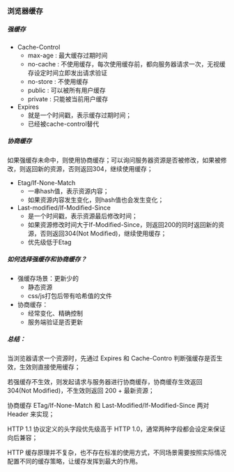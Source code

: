 

### 浏览器缓存

##### 强缓存

- Cache-Control
    - max-age : 最大缓存过期时间
    - no-cache : 不使用缓存，每次使用缓存前，都向服务器请求一次，无视缓存设定时间立即发出请求验证
    - no-store : 不使用缓存
    - public : 可以被所有用户缓存
    - private : 只能被当前用户缓存
- Expires
    - 就是一个时间戳，表示缓存过期时间；
    - 已经被cache-control替代

##### 协商缓存
如果强缓存未命中，则使用协商缓存；可以询问服务器资源是否被修改，如果被修改，则返回新的资源，否则返回304，继续使用缓存；

- Etag/If-None-Match
    - 一串hash值，表示资源内容；
    - 如果资源内容发生变化，则hash值也会发生变化；
- Last-modified/If-Modified-Since
    - 是一个时间戳，表示资源最后修改时间；
    - 如果资源修改时间大于If-Modified-Since，则返回200的同时返回新的资源，否则返回304(Not Modified)，继续使用缓存；
    - 优先级低于Etag

##### 如何选择强缓存和协商缓存？
- 强缓存场景：更新少的
    - 静态资源
    - css/js打包后带有哈希值的文件
- 协商缓存：
    - 经常变化、精确控制
    - 服务端验证是否更新

##### 总结：

当浏览器请求一个资源时，先通过 Expires 和 Cache-Contro 判断强缓存是否生效，生效则直接使用缓存；

若强缓存不生效，则发起请求与服务器进行协商缓存，协商缓存生效返回 304(Not Modified)，不生效则返回 200 + 最新资源；

协商缓存 ETag/If-None-Match 和 Last-Modified/If-Modified-Since 两对 Header 来实现；

HTTP 1.1 协议定义的头字段优先级高于 HTTP 1.0，通常两种字段都会设定来保证向后兼容；

HTTP 缓存原理并不复杂，也不存在标准的使用方式，不同场景需要按照实际情况配置不同的缓存策略，让缓存发挥到最大的作用。